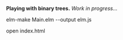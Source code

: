 **Playing with binary trees.**
_Work in progress..._


elm-make Main.elm --output elm.js

open index.html
